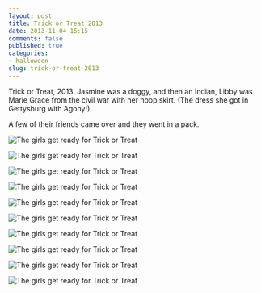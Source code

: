 ```yaml
---
layout: post
title: Trick or Treat 2013
date: 2013-11-04 15:15
comments: false
published: true
categories:
- halloween
slug: trick-or-treat-2013
---
```

Trick or Treat, 2013.  Jasmine was a doggy, and then an Indian, Libby was Marie Grace from the civil war with her hoop skirt. (The dress she got in Gettysburg with Agony!)

A few of their friends came over and they went in a pack.

![The girls get ready for Trick or Treat](http://media.eick.us/media/photographs/2013/2013-10-31/trick-or-treat-2013-10-31-at-17-50-18.jpg)

![The girls get ready for Trick or Treat](http://media.eick.us/media/photographs/2013/2013-10-31/trick-or-treat-2013-10-31-at-17-51-15.jpg)

![The girls get ready for Trick or Treat](http://media.eick.us/media/photographs/2013/2013-10-31/trick-or-treat-2013-10-31-at-17-51-45.jpg)

![The girls get ready for Trick or Treat](http://media.eick.us/media/photographs/2013/2013-10-31/trick-or-treat-2013-10-31-at-17-51-57.jpg)

![The girls get ready for Trick or Treat](http://media.eick.us/media/photographs/2013/2013-10-31/trick-or-treat-2013-10-31-at-17-52-09.jpg)

![The girls get ready for Trick or Treat](http://media.eick.us/media/photographs/2013/2013-10-31/trick-or-treat-2013-10-31-at-17-52-22.jpg)

![The girls get ready for Trick or Treat](http://media.eick.us/media/photographs/2013/2013-10-31/trick-or-treat-2013-10-31-at-17-52-36.jpg)

![The girls get ready for Trick or Treat](http://media.eick.us/media/photographs/2013/2013-10-31/trick-or-treat-2013-10-31-at-17-55-11.jpg)

![The girls get ready for Trick or Treat](http://media.eick.us/media/photographs/2013/2013-10-31/trick-or-treat-2013-10-31-at-17-55-33.jpg)

![The girls get ready for Trick or Treat](http://media.eick.us/media/photographs/2013/2013-10-31/trick-or-treat-2013-10-31-at-17-56-15.jpg)
